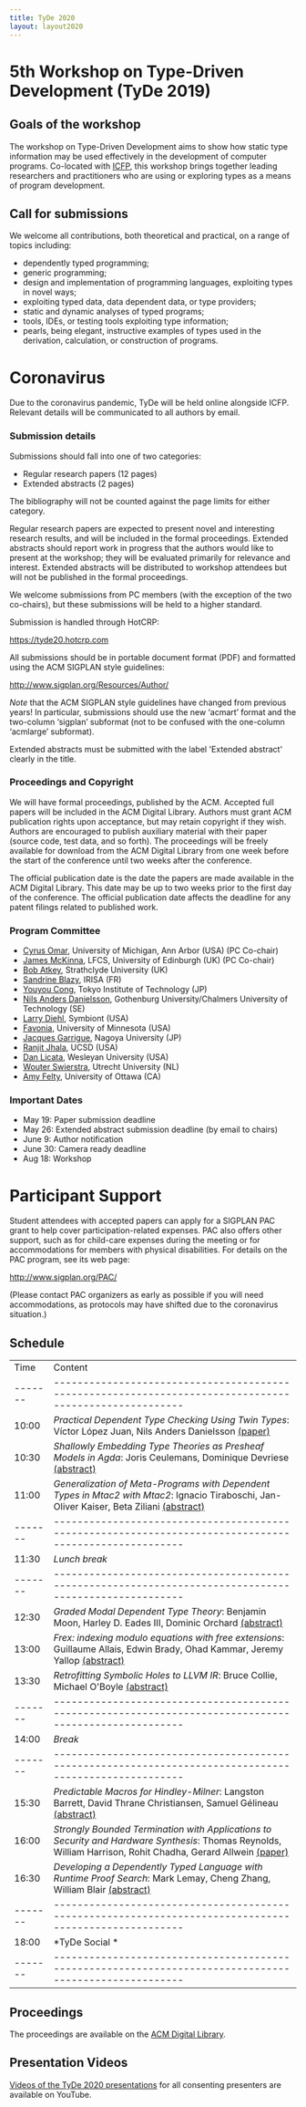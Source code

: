 ```yaml
---
title: TyDe 2020
layout: layout2020
---
```


# 5th Workshop on Type-Driven Development (TyDe 2019)

## Goals of the workshop

The workshop on Type-Driven Development aims to show how static type information may be used effectively in the development of computer programs. Co-located with [ICFP](http://icfp20.sigplan.org/), this workshop brings together leading researchers and practitioners who are using or exploring types as a means of program development.

## Call for submissions

We welcome all contributions, both theoretical and practical, on a
range of topics including:

-   dependently typed programming;
-   generic programming;
-   design and implementation of programming languages, exploiting types in novel ways;
-   exploiting typed data, data dependent data, or type providers;
-   static and dynamic analyses of typed programs;
-   tools, IDEs, or testing tools exploiting type information;
-   pearls, being elegant, instructive examples of types used in the derivation, calculation, or construction of programs.

# Coronavirus

Due to the coronavirus pandemic, TyDe will be held online alongside ICFP. Relevant details will be communicated to all authors by email.

### Submission details

Submissions should fall into one of two categories:

-   Regular research papers (12 pages)
-   Extended abstracts (2 pages)

The bibliography will not be counted against the page limits for
either category.

Regular research papers are expected to present novel and interesting
research results, and will be included in the formal
proceedings. Extended abstracts should report work in progress that
the authors would like to present at the workshop; they will be evaluated primarily for relevance and interest. Extended abstracts
will be distributed to workshop attendees but will not be published in
the formal proceedings.

We welcome submissions from PC members (with the exception of the two
co-chairs), but these submissions will be held to a higher standard.

Submission is handled through HotCRP:

  https://tyde20.hotcrp.com

All submissions should be in portable document format (PDF) and
formatted using the ACM SIGPLAN style guidelines:

  http://www.sigplan.org/Resources/Author/

*Note* that the ACM SIGPLAN style guidelines have changed from
previous years! In particular, submissions should use the new
‘acmart’ format and the two-column ‘sigplan’ subformat (not to be
confused with the one-column ‘acmlarge’ subformat).

Extended abstracts must be submitted with the label 'Extended
abstract' clearly in the title.

### Proceedings and Copyright

We will have formal proceedings, published by the ACM. Accepted full
papers will be included in the ACM Digital Library. Authors must grant
ACM publication rights upon acceptance, but may retain copyright if they
wish. Authors are encouraged to publish auxiliary material with their
paper (source code, test data, and so forth). The proceedings will be
freely available for download from the ACM Digital Library from one week
before the start of the conference until two weeks after the conference.

The official publication date is the date the papers are made
available in the ACM Digital Library. This date may be up to two weeks
prior to the first day of the conference. The official publication
date affects the deadline for any patent filings related to published
work.

### Program Committee

-   [Cyrus Omar](https://web.eecs.umich.edu/~comar), University of Michigan, Ann Arbor (USA) (PC Co-chair)
-   [James McKinna](http://www.inf.ed.ac.uk/people/staff/James_McKinna.html), LFCS, University of Edinburgh (UK) (PC Co-chair)
-   [Bob Atkey](http://bentnib.org/), Strathclyde University (UK)
-   [Sandrine Blazy](https://people.irisa.fr/Sandrine.Blazy/), IRISA (FR)
-   [Youyou Cong](http://prg.is.titech.ac.jp/people/cong/), Tokyo Institute of Technology (JP)
-   [Nils Anders Danielsson](http://www.cse.chalmers.se/~nad/), Gothenburg University/Chalmers University of Technology (SE)
-   [Larry Diehl](http://www.larrytheliquid.com/), Symbiont (USA)
-   [Favonia](https://favonia.org/), University of Minnesota (USA)
-   [Jacques Garrigue](http://www.math.nagoya-u.ac.jp/~garrigue/home.html), Nagoya University (JP)
-   [Ranjit Jhala](http://ranjitjhala.github.io/), UCSD (USA)
-   [Dan Licata](http://dlicata.web.wesleyan.edu/), Wesleyan University (USA)
-   [Wouter Swierstra](http://www.staff.science.uu.nl/~swier004), Utrecht University (NL)
-   [Amy Felty](http://www.eecs.uottawa.ca/~afelty/), University of Ottawa (CA)

### Important Dates

- May 19: Paper submission deadline
- May 26: Extended abstract submission deadline (by email to chairs)
- June 9: Author notification
- June 30: Camera ready deadline
- Aug 18: Workshop

# Participant Support

Student attendees with accepted papers can apply for a SIGPLAN PAC grant
to help cover participation-related expenses. PAC also offers other support, such as
for child-care expenses during the meeting or for accommodations for members with physical disabilities. For details
on the PAC program, see its web page:

  http://www.sigplan.org/PAC/

(Please contact PAC organizers as early as possible if you will need accommodations, as protocols may have shifted due to the coronavirus situation.)

## Schedule

|       |                                                                                                      |
|-------|------------------------------------------------------------------------------------------------------|
| Time  | Content                                                                                              |
|-------|------------------------------------------------------------------------------------------------------|
| 10:00 | *Practical Dependent Type Checking Using Twin Types*: Víctor López Juan, Nils Anders Danielsson [(paper)](http://tydeworkshop.org/2020-abstracts/paper6.pdf) |
| 10:30 | *Shallowly Embedding Type Theories as Presheaf Models in Agda*: Joris Ceulemans, Dominique Devriese [(abstract)](http://tydeworkshop.org/2020-abstracts/paper11.pdf) |
| 11:00 | *Generalization of Meta-Programs with Dependent Types in Mtac2 with Mtac2*: Ignacio Tiraboschi, Jan-Oliver Kaiser, Beta Ziliani [(abstract)](http://tydeworkshop.org/2020-abstracts/paper12.pdf) |
|-------|------------------------------------------------------------------------------------------------------|
| 11:30 | *Lunch break*                                                                                        |
|-------|------------------------------------------------------------------------------------------------------|
| 12:30 | *Graded Modal Dependent Type Theory*: Benjamin Moon, Harley D. Eades III, Dominic Orchard [(abstract)](http://tydeworkshop.org/2020-abstracts/paper8.pdf) |
| 13:00 | *Frex: indexing modulo equations with free extensions*: Guillaume Allais, Edwin Brady, Ohad Kammar, Jeremy Yallop [(abstract)](http://tydeworkshop.org/2020-abstracts/paper3.pdf) |
| 13:30 | *Retrofitting Symbolic Holes to LLVM IR*: Bruce Collie, Michael O'Boyle [(abstract)](http://tydeworkshop.org/2020-abstracts/paper7.pdf) |
|-------|------------------------------------------------------------------------------------------------------|
| 14:00 | *Break*                                                                                              |
|-------|------------------------------------------------------------------------------------------------------|
| 15:30 | *Predictable Macros for Hindley-Milner*: Langston Barrett, David Thrane Christiansen, Samuel Gélineau [(abstract)](http://tydeworkshop.org/2020-abstracts/paper9.pdf) |
| 16:00 | *Strongly Bounded Termination with Applications to Security and Hardware Synthesis*: Thomas Reynolds, William Harrison, Rohit Chadha, Gerard Allwein [(paper)](http://tydeworkshop.org/2020-abstracts/paper4.pdf) |
| 16:30 | *Developing a Dependently Typed Language with Runtime Proof Search*: Mark Lemay, Cheng Zhang, William Blair [(abstract)](http://tydeworkshop.org/2020-abstracts/paper10.pdf) |
|-------|------------------------------------------------------------------------------------------------------|
| 18:00 | *TyDe Social *                                                                                       |
|-------|------------------------------------------------------------------------------------------------------|

## Proceedings

The proceedings are available on the [ACM Digital Library](https://dl.acm.org/doi/proceedings/10.1145/3406089).

## Presentation Videos

[Videos of the TyDe 2020 presentations](https://www.youtube.com/watch?v=pA0wOOcf5rM&list=PLyrlk8Xaylp63TV8z8yZb79BNzFse9wVO) for all consenting presenters are available on YouTube.
